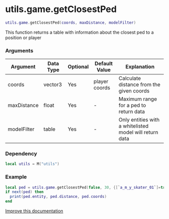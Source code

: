 # utils.game.getClosestPed

```lua
utils.game.getClosestPed(coords, maxDistance, modelFilter)
```
This function returns a table with information about the closest ped to a position or player

### Arguments
| Argument      | Data Type | Optional | Default Value | Explanation |
|---------------|-----------|----------|---------------|-------------|
| coords | vector3 | Yes | player coords | Calculate distance from the given coords |
| maxDistance | float | Yes | - | Maximum range for a ped to return data |
| modelFilter | table | Yes | - | Only entities with a whitelisted model will return data |

### Dependency
```lua
local utils = M("utils")
```

### Example
```lua
local ped = utils.game.getClosestPed(false, 30, {[`a_m_y_skater_01`]=true, [`a_m_y_skater_02`]=true})
if next(ped) then
  print(ped.entity, ped.distance, ped.coords)
end
```

[Improve this documentation](https://github.com/esx-framework/esx-framework.github.io/blob/development/docs/es_extended2/client/functions/game/getclosestped.md)
